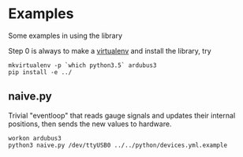 # Examples

Some examples in using the library

Step 0 is always to make a [virtualenv][venvw] and install the library, try

    mkvirtualenv -p `which python3.5` ardubus3
    pip install -e ../

[venvw]: https://virtualenvwrapper.readthedocs.io/en/latest/

## naive.py

Trivial "eventloop" that reads gauge signals and updates their internal positions,
then sends the new values to hardware.

    workon ardubus3
    python3 naive.py /dev/ttyUSB0 ../../python/devices.yml.example 

